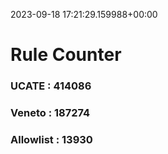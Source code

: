 2023-09-18 17:21:29.159988+00:00
# Rule Counter 
 ### UCATE : 414086

 ### Veneto : 187274

 ### Allowlist : 13930